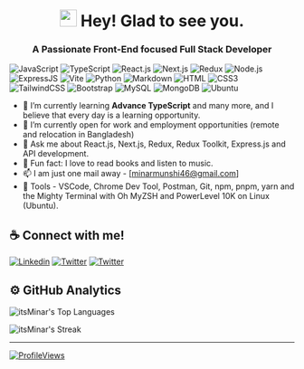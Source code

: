 <h1 align="center"><img src="https://emojis.slackmojis.com/emojis/images/1531849430/4246/blob-sunglasses.gif?1531849430" width="30"/> Hey! Glad to see you.</h1>
<h3 align="center">A Passionate Front-End focused Full Stack Developer</h3>

![JavaScript](https://img.shields.io/badge/JavaScript-F7DF1E?style=square&logo=javascript&logoColor=black)
![TypeScript](https://img.shields.io/badge/TypeScript-007ACC?style=square&logo=typescript&logoColor=white)
![React.js](https://img.shields.io/badge/React.js-0081CB?style=square&logo=react&logoColor=61DAFB)
![Next.js](https://img.shields.io/badge/Next.js-black?style=square&logo=next.js&logoColor=white)
![Redux](https://img.shields.io/badge/Redux-purple?style=square&logo=redux&logoColor=white)
![Node.js](https://img.shields.io/badge/Node.js-43853D?style=square&logo=node.js&logoColor=white)
![ExpressJS](https://img.shields.io/badge/Express.js-404D59?style=square&logo=express&logoColor=white)
![Vite](https://img.shields.io/badge/Vite-593D88?style=square&logo=vite&logoColor=white)
![Python](https://img.shields.io/badge/Python-3776AB?style=square&logo=python&logoColor=white)
![Markdown](https://img.shields.io/badge/Markdown-000000?style=square&logo=markdown&logoColor=white)
![HTML](https://img.shields.io/badge/HTML5-E34F26?style=square&logo=html5&logoColor=white)
![CSS3](https://img.shields.io/badge/CSS3-1572B6?style=square&logo=css3&logoColor=white)
![TailwindCSS](https://img.shields.io/badge/Tailwind_CSS-38B2AC?style=square&logo=tailwind-css&logoColor=white)
![Bootstrap](https://img.shields.io/badge/Bootstrap-563D7C?style=square&logo=bootstrap&logoColor=white)
![MySQL](https://img.shields.io/badge/MySQL-005C84?style=square&logo=mysql&logoColor=white)
![MongoDB](https://img.shields.io/badge/MongoDB-4EA94B?style=square&logo=mongodb&logoColor=white)
![Ubuntu](https://img.shields.io/badge/Ubuntu-orange?style=square&logo=ubuntu&logoColor=white)

- 🌱 I’m currently learning **Advance TypeScript** and many more, and I believe that every day is a learning opportunity.
- 👯 I’m currently open for work and employment opportunities (remote and relocation in Bangladesh)
- 💬 Ask me about React.js, Next.js, Redux, Redux Toolkit, Express.js and API development.
- :partying_face: Fun fact: I love to read books and listen to music.
- 📫 I am just one mail away - [minarmunshi46@gmail.com]
- :wrench: Tools - VSCode, Chrome Dev Tool, Postman, Git, npm, pnpm, yarn and the Mighty Terminal with Oh MyZSH and PowerLevel 10K on Linux (Ubuntu).

## ☕ Connect with me!

[![Linkedin](https://img.shields.io/badge/LinkedIn-0077B5?logo=linkedin&logoColor=white)](https://www.linkedin.com/in/itsMinar)
[![Twitter](https://img.shields.io/badge/Twitter-black?logo=x&logoColor=white)](https://x.com/its_Minar)
[![Twitter](https://img.shields.io/badge/Facebook-1877F2?logo=facebook&logoColor=white)](https://facebook.com/itsMinar)

## ⚙️&nbsp;GitHub Analytics

![itsMinar's Top Languages](https://github-readme-stats.vercel.app/api/top-langs/?username=itsMinar&theme=dracula&show_icons=true&hide_border=true&layout=compact)

![itsMinar's Streak](https://github-readme-streak-stats.herokuapp.com/?user=itsMinar&theme=dracula&hide_border=true)

---

[![ProfileViews](https://visitcount.itsvg.in/api?id=itsMinar&icon=0&color=0)](https://visitcount.itsvg.in)
